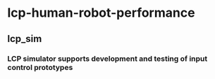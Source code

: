 # lcp-human-robot-performance

## lcp_sim
### LCP simulator supports development and testing of input control prototypes
